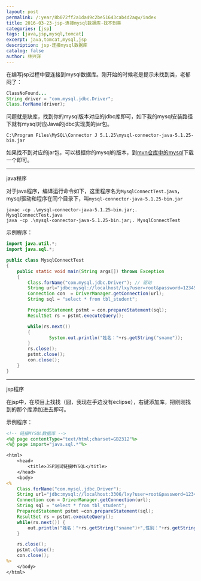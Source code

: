 ```yaml
---
layout: post
permalink: /:year/8b072ff2a1da49c2be51643cab4d2aqw/index
title: 2016-03-23-jsp-连接mysql数据库-找不到类
categories: [jsp]
tags: [java,jsp,mysql,tomcat]
excerpt: java,tomcat,mysql,jsp
description: jsp-连接mysql数据库
catalog: false
author: 林兴洋
---
```


在编写jsp过程中要连接到mysql数据库。刚开始的时候老是提示未找到类，老郁闷了：

```java
ClassNoFound...
String driver = "com.mysql.jdbc.Driver";
Class.forName(driver);
```

问题就是缺库，找到你的mysql版本对应的jdbc库即可，如下我的mysql安装路径下就有mysql对应Java的jdbc实现类的jar包。
```
C:\Program Files\MySQL\Connector J 5.1.25\mysql-connector-java-5.1.25-bin.jar
```

如果找不到对应的jar包，可以根据你的mysql的版本，到[mvn仓库中的mysql](https://mvnrepository.com/artifact/mysql/mysql-connector-java)下载一个即可。

---

java程序


对于java程序，编译运行命令如下，这里程序名为`MysqlConnectTest.java`，mysql驱动和程序在同个目录下，叫`mysql-connector-java-5.1.25-bin.jar`
```
javac -cp .\mysql-connector-java-5.1.25-bin.jar;. MysqlConnectTest.java
java -cp .\mysql-connector-java-5.1.25-bin.jar;. MysqlConnectTest
```

示例程序：

```java
import java.util.*;
import java.sql.*;

public class MysqlConnectTest
{
    public static void main(String args[]) throws Exception
    {
        Class.forName("com.mysql.jdbc.Driver"); // 驱动
        String url="jdbc:mysql://localhost/lxy?user=root&password=123456"; // 链接的数据库，用户名，密码
        Connection con  = DriverManager.getConnection(url);
        String sql = "select * from tbl_student";

        PreparedStatement pstmt = con.prepareStatement(sql);
        ResultSet rs = pstmt.executeQuery();

        while(rs.next())
        {
                System.out.println("姓名："+rs.getString("sname"));
        }
        rs.close();
        pstmt.close();
        con.close();
    }
}
```

---

jsp程序

在jsp中，在项目上找找（囧，我现在手边没有eclipse），右键添加库，把刚刚找到的那个库添加进去即可。



示例程序：

```jsp
<!-- 链接MYSQL数据库 -->
<%@ page contentType="text/html;charset=GB2312"%>
<%@ page import="java.sql.*"%>

<html>
    <head>
        <title>JSP测试链接MYSQL</title>
    </head>
    <body>
<%
    Class.forName("com.mysql.jdbc.Driver");
    String url="jdbc:mysql://localhost:3306/lxy?user=root&password=123456";
    Connection con = DriverManager.getConnection(url);
    String sql = "select * from tbl_student";
    PreparedStatement pstmt =con.prepareStatement(sql);
    ResultSet rs = pstmt.executeQuery();
    while(rs.next()) {
        out.println("姓名："+rs.getString("sname")+",性别："+rs.getString("ssex")+"<br />");
    }

    rs.close();
    pstmt.close();
    con.close();
%>
    </body>
</html>
```
